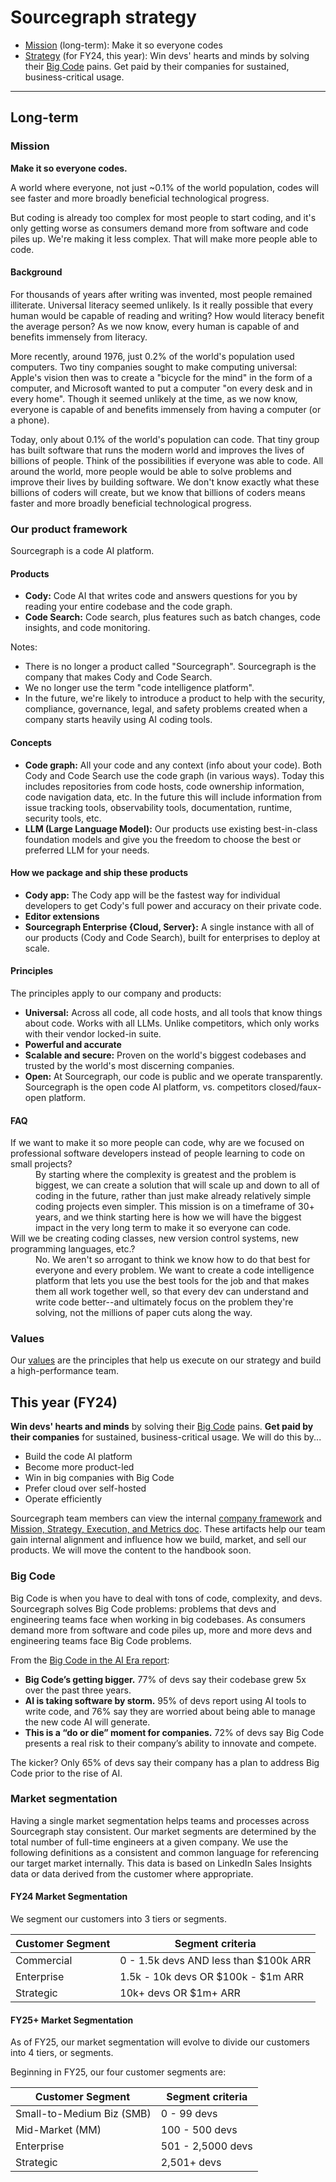 # Sourcegraph strategy

- [Mission](#mission) (long-term): Make it so everyone codes
- [Strategy](#strategy) (for FY24, this year): Win devs' hearts and minds by solving their [Big Code](#big-code) pains. Get paid by their companies for sustained, business-critical usage.

---

## Long-term

### Mission

**Make it so everyone codes.**

A world where everyone, not just ~0.1% of the world population, codes will see faster and more broadly beneficial technological progress.

But coding is already too complex for most people to start coding, and it's only getting worse as consumers demand more from software and code piles up. We're making it less complex. That will make more people able to code.

#### Background

For thousands of years after writing was invented, most people remained illiterate. Universal literacy seemed unlikely. Is it really possible that every human would be capable of reading and writing? How would literacy benefit the average person? As we now know, every human is capable of and benefits immensely from literacy.

More recently, around 1976, just 0.2% of the world's population used computers. Two tiny companies sought to make computing universal: Apple's vision then was to create a "bicycle for the mind" in the form of a computer, and Microsoft wanted to put a computer "on every desk and in every home". Though it seemed unlikely at the time, as we now know, everyone is capable of and benefits immensely from having a computer (or a phone).

Today, only about 0.1% of the world's population can code. That tiny group has built software that runs the modern world and improves the lives of billions of people. Think of the possibilities if everyone was able to code. All around the world, more people would be able to solve problems and improve their lives by building software. We don't know exactly what these billions of coders will create, but we know that billions of coders means faster and more broadly beneficial technological progress.

### Our product framework

Sourcegraph is a code AI platform.

#### Products

- **Cody:** Code AI that writes code and answers questions for you by reading your entire codebase and the code graph.
- **Code Search:** Code search, plus features such as batch changes, code insights, and code monitoring.

Notes:

- There is no longer a product called "Sourcegraph". Sourcegraph is the company that makes Cody and Code Search.
- We no longer use the term "code intelligence platform".
- In the future, we're likely to introduce a product to help with the security, compliance, governance, legal, and safety problems created when a company starts heavily using AI coding tools.

#### Concepts

- **Code graph:** All your code and any context (info about your code). Both Cody and Code Search use the code graph (in various ways). Today this includes repositories from code hosts, code ownership information, code navigation data, etc. In the future this will include information from issue tracking tools, observability tools, documentation, runtime, security tools, etc.
- **LLM (Large Language Model):** Our products use existing best-in-class foundation models and give you the freedom to choose the best or preferred LLM for your needs.

#### How we package and ship these products

- **Cody app:** The Cody app will be the fastest way for individual developers to get Cody's full power and accuracy on their private code.
- **Editor extensions**
- **Sourcegraph Enterprise {Cloud, Server}:** A single instance with all of our products (Cody and Code Search), built for enterprises to deploy at scale.

#### Principles

The principles apply to our company and products:

- **Universal:** Across all code, all code hosts, and all tools that know things about code. Works with all LLMs. Unlike competitors, which only works with their vendor locked-in suite.
- **Powerful and accurate**
- **Scalable and secure:** Proven on the world's biggest codebases and trusted by the world's most discerning companies.
- **Open:** At Sourcegraph, our code is public and we operate transparently. Sourcegraph is the open code AI platform, vs. competitors closed/faux-open platform.

#### FAQ

<dl>
  <dt>If we want to make it so more people can code, why are we focused on professional software developers instead of people learning to code on small projects?</dt>
  <dd>By starting where the complexity is greatest and the problem is biggest, we can create a solution that will scale up and down to all of coding in the future, rather than just make already relatively simple coding projects even simpler. This mission is on a timeframe of 30+ years, and we think starting here is how we will have the biggest impact in the very long term to make it so everyone can code.</dd>

  <dt>Will we be creating coding classes, new version control systems, new programming languages, etc.?</dt>
  <dd>No. We aren't so arrogant to think we know how to do that best for everyone and every problem. We want to create a code intelligence platform that lets you use the best tools for the job and that makes them all work together well, so that every dev can understand and write code better--and ultimately focus on the problem they're solving, not the millions of paper cuts along the way.</dd>
</dl>

### Values

Our [values](../../company-info-and-process/values/index.md) are the principles that help us execute on our strategy and build a high-performance team.

## This year (FY24)

**Win devs' hearts and minds** by solving their [Big Code](#big-code) pains. **Get paid by their companies** for sustained, business-critical usage. We will do this by...

- Build the code AI platform
- Become more product-led
- Win in big companies with Big Code
- Prefer cloud over self-hosted
- Operate efficiently

Sourcegraph team members can view the internal [company framework](https://docs.google.com/document/d/127S8cGKrYi2g8CVjMO3fpT33Ld_ZpT7_1UgbAvlqGC0/edit?usp=sharing) and [Mission, Strategy, Execution, and Metrics doc](https://docs.google.com/document/d/1ZgGq3Ox1c1i_3z1z-zLANVDkj2iif_ZUPFq5NvZmAis/edit). These artifacts help our team gain internal alignment and influence how we build, market, and sell our products. We will move the content to the handbook soon.

### Big Code

Big Code is when you have to deal with tons of code, complexity, and devs. Sourcegraph solves Big Code problems: problems that devs and engineering teams face when working in big codebases. As consumers demand more from software and code piles up, more and more devs and engineering teams face Big Code problems.

From the [Big Code in the AI Era report](https://about.sourcegraph.com/blog/big-code-in-ai-era):

- **Big Code’s getting bigger.** 77% of devs say their codebase grew 5x over the past three years.
- **AI is taking software by storm.** 95% of devs report using AI tools to write code, and 76% say they are worried about being able to manage the new code AI will generate.
- **This is a “do or die” moment for companies.** 72% of devs say Big Code presents a real risk to their company’s ability to innovate and compete.

The kicker? Only 65% of devs say their company has a plan to address Big Code prior to the rise of AI.

### Market segmentation

Having a single market segmentation helps teams and processes across Sourcegraph stay consistent. Our market segments are determined by the total number of full-time engineers at a given company. We use the following definitions as a consistent and common language for referencing our target market internally. This data is based on LinkedIn Sales Insights data or data derived from the customer where appropriate.

#### FY24 Market Segmentation

We segment our customers into 3 tiers or segments.

| Customer Segment | Segment criteria                      |
| ---------------- | ------------------------------------- |
| Commercial       | 0 - 1.5k devs AND less than $100k ARR |
| Enterprise       | 1.5k - 10k devs OR $100k - $1m ARR    |
| Strategic        | 10k+ devs OR $1m+ ARR                 |

#### FY25+ Market Segmentation

As of FY25, our market segmentation will evolve to divide our customers into 4 tiers, or segments.

Beginning in FY25, our four customer segments are:

| <div style="width:215px">Customer Segment</div> | Segment criteria  |
| ------------------------- | ----------------- |
| Small-to-Medium Biz (SMB) | 0 - 99 devs       |
| Mid-Market (MM)           | 100 - 500 devs    |
| Enterprise                | 501 - 2,5000 devs |
| Strategic                 | 2,501+ devs       |
